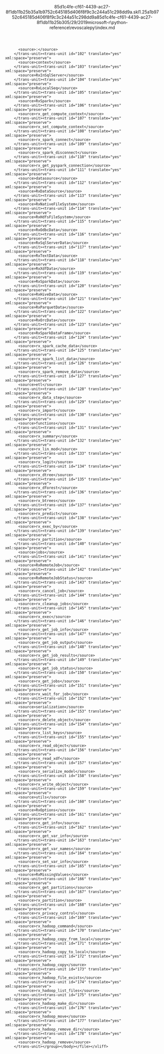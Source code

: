 <?xml version="1.0"?><xliff version="1.2" xmlns="urn:oasis:names:tc:xliff:document:1.2" xmlns:xsi="http://www.w3.org/2001/XMLSchema-instance" xsi:schemaLocation="urn:oasis:names:tc:xliff:document:1.2 xliff-core-1.2-transitional.xsd"><file datatype="xml" original="index.md" source-language="en-US" target-language="en-US"><header><tool tool-id="mdxliff" tool-name="mdxliff" tool-version="1.0-8ab897d" tool-company="Microsoft" /><xliffext:skl_file_name xmlns:xliffext="urn:microsoft:content:schema:xliffextensions">85d1c4fe-cf61-4439-ac27-8f1db11b25b35a1b9752c645185d406f8f9c3c244a51c298dd9a.skl</xliffext:skl_file_name><xliffext:version xmlns:xliffext="urn:microsoft:content:schema:xliffextensions">1.2</xliffext:version><xliffext:ms.openlocfilehash xmlns:xliffext="urn:microsoft:content:schema:xliffextensions">5a1b9752c645185d406f8f9c3c244a51c298dd9a</xliffext:ms.openlocfilehash><xliffext:ms.sourcegitcommit xmlns:xliffext="urn:microsoft:content:schema:xliffextensions">85d1c4fe-cf61-4439-ac27-8f1db11b25b3</xliffext:ms.sourcegitcommit><xliffext:ms.lasthandoff xmlns:xliffext="urn:microsoft:content:schema:xliffextensions">05/29/2019</xliffext:ms.lasthandoff><xliffext:ms.openlocfilepath xmlns:xliffext="urn:microsoft:content:schema:xliffextensions">microsoft-r\python-reference\revoscalepy\index.md</xliffext:ms.openlocfilepath></header><body><group id="content" extype="content"><trans-unit id="101" translate="yes" xml:space="preserve" restype="x-metadata">
          <source>:</source>
        </trans-unit><trans-unit id="102" translate="yes" xml:space="preserve">
          <source>context</source>
        </trans-unit><trans-unit id="103" translate="yes" xml:space="preserve">
          <source>RxInSqlServer</source>
        </trans-unit><trans-unit id="104" translate="yes" xml:space="preserve">
          <source>RxLocalSeq</source>
        </trans-unit><trans-unit id="105" translate="yes" xml:space="preserve">
          <source>RxSpark</source>
        </trans-unit><trans-unit id="106" translate="yes" xml:space="preserve">
          <source>rx_get_compute_context</source>
        </trans-unit><trans-unit id="107" translate="yes" xml:space="preserve">
          <source>rx_set_compute_context</source>
        </trans-unit><trans-unit id="108" translate="yes" xml:space="preserve">
          <source>rx_spark_connect</source>
        </trans-unit><trans-unit id="109" translate="yes" xml:space="preserve">
          <source>rx_spark_disconnect</source>
        </trans-unit><trans-unit id="110" translate="yes" xml:space="preserve">
          <source>rx_get_pyspark_connection</source>
        </trans-unit><trans-unit id="111" translate="yes" xml:space="preserve">
          <source>datasource</source>
        </trans-unit><trans-unit id="112" translate="yes" xml:space="preserve">
          <source>RxDataSource</source>
        </trans-unit><trans-unit id="113" translate="yes" xml:space="preserve">
          <source>RxNativeFileSystem</source>
        </trans-unit><trans-unit id="114" translate="yes" xml:space="preserve">
          <source>RxHdfsFileSystem</source>
        </trans-unit><trans-unit id="115" translate="yes" xml:space="preserve">
          <source>RxOdbcData</source>
        </trans-unit><trans-unit id="116" translate="yes" xml:space="preserve">
          <source>RxSqlServerData</source>
        </trans-unit><trans-unit id="117" translate="yes" xml:space="preserve">
          <source>RxTextData</source>
        </trans-unit><trans-unit id="118" translate="yes" xml:space="preserve">
          <source>RxXdfData</source>
        </trans-unit><trans-unit id="119" translate="yes" xml:space="preserve">
          <source>RxSparkData</source>
        </trans-unit><trans-unit id="120" translate="yes" xml:space="preserve">
          <source>RxHiveData</source>
        </trans-unit><trans-unit id="121" translate="yes" xml:space="preserve">
          <source>RxParquetData</source>
        </trans-unit><trans-unit id="122" translate="yes" xml:space="preserve">
          <source>RxOrcData</source>
        </trans-unit><trans-unit id="123" translate="yes" xml:space="preserve">
          <source>RxSparkDataFrame</source>
        </trans-unit><trans-unit id="124" translate="yes" xml:space="preserve">
          <source>rx_spark_cache_data</source>
        </trans-unit><trans-unit id="125" translate="yes" xml:space="preserve">
          <source>rx_spark_list_data</source>
        </trans-unit><trans-unit id="126" translate="yes" xml:space="preserve">
          <source>rx_spark_remove_data</source>
        </trans-unit><trans-unit id="127" translate="yes" xml:space="preserve">
          <source>etl</source>
        </trans-unit><trans-unit id="128" translate="yes" xml:space="preserve">
          <source>rx_data_step</source>
        </trans-unit><trans-unit id="129" translate="yes" xml:space="preserve">
          <source>rx_import</source>
        </trans-unit><trans-unit id="130" translate="yes" xml:space="preserve">
          <source>functions</source>
        </trans-unit><trans-unit id="131" translate="yes" xml:space="preserve">
          <source>rx_summary</source>
        </trans-unit><trans-unit id="132" translate="yes" xml:space="preserve">
          <source>rx_lin_mod</source>
        </trans-unit><trans-unit id="133" translate="yes" xml:space="preserve">
          <source>rx_logit</source>
        </trans-unit><trans-unit id="134" translate="yes" xml:space="preserve">
          <source>rx_dtree</source>
        </trans-unit><trans-unit id="135" translate="yes" xml:space="preserve">
          <source>rx_dforest</source>
        </trans-unit><trans-unit id="136" translate="yes" xml:space="preserve">
          <source>rx_btrees</source>
        </trans-unit><trans-unit id="137" translate="yes" xml:space="preserve">
          <source>rx_predict</source>
        </trans-unit><trans-unit id="138" translate="yes" xml:space="preserve">
          <source>rx_exec_by</source>
        </trans-unit><trans-unit id="139" translate="yes" xml:space="preserve">
          <source>rx_partition</source>
        </trans-unit><trans-unit id="140" translate="yes" xml:space="preserve">
          <source>jobs</source>
        </trans-unit><trans-unit id="141" translate="yes" xml:space="preserve">
          <source>RxRemoteJob</source>
        </trans-unit><trans-unit id="142" translate="yes" xml:space="preserve">
          <source>RxRemoteJobStatus</source>
        </trans-unit><trans-unit id="143" translate="yes" xml:space="preserve">
          <source>rx_cancel_job</source>
        </trans-unit><trans-unit id="144" translate="yes" xml:space="preserve">
          <source>rx_cleanup_jobs</source>
        </trans-unit><trans-unit id="145" translate="yes" xml:space="preserve">
          <source>rx_exec</source>
        </trans-unit><trans-unit id="146" translate="yes" xml:space="preserve">
          <source>rx_get_job_info</source>
        </trans-unit><trans-unit id="147" translate="yes" xml:space="preserve">
          <source>rx_get_job_output</source>
        </trans-unit><trans-unit id="148" translate="yes" xml:space="preserve">
          <source>rx_get_job_results</source>
        </trans-unit><trans-unit id="149" translate="yes" xml:space="preserve">
          <source>rx_get_job_status</source>
        </trans-unit><trans-unit id="150" translate="yes" xml:space="preserve">
          <source>rx_get_jobs</source>
        </trans-unit><trans-unit id="151" translate="yes" xml:space="preserve">
          <source>rx_wait_for_job</source>
        </trans-unit><trans-unit id="152" translate="yes" xml:space="preserve">
          <source>serialization</source>
        </trans-unit><trans-unit id="153" translate="yes" xml:space="preserve">
          <source>rx_delete_object</source>
        </trans-unit><trans-unit id="154" translate="yes" xml:space="preserve">
          <source>rx_list_keys</source>
        </trans-unit><trans-unit id="155" translate="yes" xml:space="preserve">
          <source>rx_read_object</source>
        </trans-unit><trans-unit id="156" translate="yes" xml:space="preserve">
          <source>rx_read_xdf</source>
        </trans-unit><trans-unit id="157" translate="yes" xml:space="preserve">
          <source>rx_serialize_model</source>
        </trans-unit><trans-unit id="158" translate="yes" xml:space="preserve">
          <source>rx_write_object</source>
        </trans-unit><trans-unit id="159" translate="yes" xml:space="preserve">
          <source>utils</source>
        </trans-unit><trans-unit id="160" translate="yes" xml:space="preserve">
          <source>RxOptions</source>
        </trans-unit><trans-unit id="161" translate="yes" xml:space="preserve">
          <source>rx_get_info</source>
        </trans-unit><trans-unit id="162" translate="yes" xml:space="preserve">
          <source>rx_get_var_info</source>
        </trans-unit><trans-unit id="163" translate="yes" xml:space="preserve">
          <source>rx_get_var_names</source>
        </trans-unit><trans-unit id="164" translate="yes" xml:space="preserve">
          <source>rx_set_var_info</source>
        </trans-unit><trans-unit id="165" translate="yes" xml:space="preserve">
          <source>RxMissingValues</source>
        </trans-unit><trans-unit id="166" translate="yes" xml:space="preserve">
          <source>rx_get_partitions</source>
        </trans-unit><trans-unit id="167" translate="yes" xml:space="preserve">
          <source>rx_partition</source>
        </trans-unit><trans-unit id="168" translate="yes" xml:space="preserve">
          <source>rx_privacy_control</source>
        </trans-unit><trans-unit id="169" translate="yes" xml:space="preserve">
          <source>rx_hadoop_command</source>
        </trans-unit><trans-unit id="170" translate="yes" xml:space="preserve">
          <source>rx_hadoop_copy_from_local</source>
        </trans-unit><trans-unit id="171" translate="yes" xml:space="preserve">
          <source>rx_hadoop_copy_to_local</source>
        </trans-unit><trans-unit id="172" translate="yes" xml:space="preserve">
          <source>rx_hadoop_copy</source>
        </trans-unit><trans-unit id="173" translate="yes" xml:space="preserve">
          <source>rx_hadoop_file_exists</source>
        </trans-unit><trans-unit id="174" translate="yes" xml:space="preserve">
          <source>rx_hadoop_list_files</source>
        </trans-unit><trans-unit id="175" translate="yes" xml:space="preserve">
          <source>rx_hadoop_make_dir</source>
        </trans-unit><trans-unit id="176" translate="yes" xml:space="preserve">
          <source>rx_hadoop_move</source>
        </trans-unit><trans-unit id="177" translate="yes" xml:space="preserve">
          <source>rx_hadoop_remove_dir</source>
        </trans-unit><trans-unit id="178" translate="yes" xml:space="preserve">
          <source>rx_hadoop_remove</source>
        </trans-unit></group></body></file></xliff>